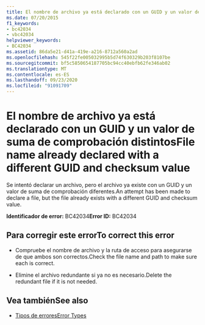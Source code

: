 ```yaml
---
title: El nombre de archivo ya está declarado con un GUID y un valor de suma de comprobación distintos
ms.date: 07/20/2015
f1_keywords:
- bc42034
- vbc42034
helpviewer_keywords:
- BC42034
ms.assetid: 86da5e21-d41a-419e-a216-8712a560a2ad
ms.openlocfilehash: 545f22fe005032995b5d74f630329b203f8107be
ms.sourcegitcommit: bf5c5850654187705bc94cc40ebfb62fe346ab02
ms.translationtype: MT
ms.contentlocale: es-ES
ms.lasthandoff: 09/23/2020
ms.locfileid: "91091709"
---
```

# <a name="file-name-already-declared-with-a-different-guid-and-checksum-value"></a><span data-ttu-id="cf2a1-102">El nombre de archivo ya está declarado con un GUID y un valor de suma de comprobación distintos</span><span class="sxs-lookup"><span data-stu-id="cf2a1-102">File name already declared with a different GUID and checksum value</span></span>

<span data-ttu-id="cf2a1-103">Se intentó declarar un archivo, pero el archivo ya existe con un GUID y un valor de suma de comprobación diferentes.</span><span class="sxs-lookup"><span data-stu-id="cf2a1-103">An attempt has been made to declare a file, but the file already exists with a different GUID and checksum value.</span></span>  
  
 <span data-ttu-id="cf2a1-104">**Identificador de error:** BC42034</span><span class="sxs-lookup"><span data-stu-id="cf2a1-104">**Error ID:** BC42034</span></span>  
  
## <a name="to-correct-this-error"></a><span data-ttu-id="cf2a1-105">Para corregir este error</span><span class="sxs-lookup"><span data-stu-id="cf2a1-105">To correct this error</span></span>  
  
- <span data-ttu-id="cf2a1-106">Compruebe el nombre de archivo y la ruta de acceso para asegurarse de que ambos son correctos.</span><span class="sxs-lookup"><span data-stu-id="cf2a1-106">Check the file name and path to make sure each is correct.</span></span>  
  
- <span data-ttu-id="cf2a1-107">Elimine el archivo redundante si ya no es necesario.</span><span class="sxs-lookup"><span data-stu-id="cf2a1-107">Delete the redundant file if it is not needed.</span></span>  
  
## <a name="see-also"></a><span data-ttu-id="cf2a1-108">Vea también</span><span class="sxs-lookup"><span data-stu-id="cf2a1-108">See also</span></span>

- [<span data-ttu-id="cf2a1-109">Tipos de errores</span><span class="sxs-lookup"><span data-stu-id="cf2a1-109">Error Types</span></span>](../programming-guide/language-features/error-types.md)

